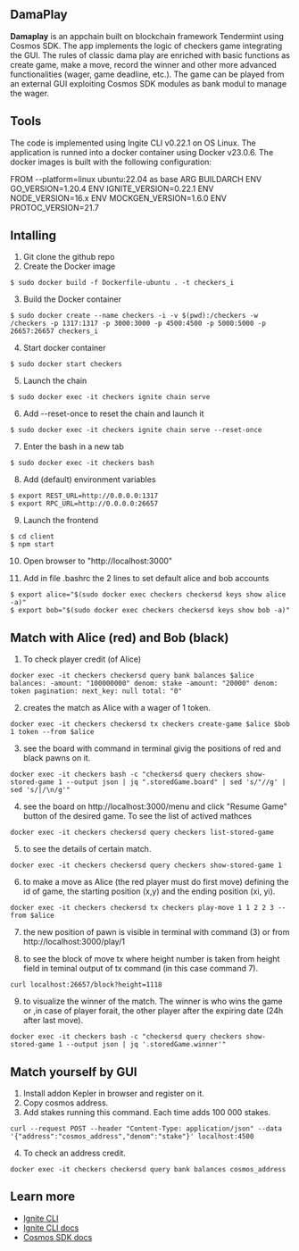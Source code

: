 ## DamaPlay

**Damaplay** is an appchain built on blockchain framework Tendermint using Cosmos SDK. The app implements the logic of checkers game integrating the GUI. The rules of classic dama play are enriched with basic functions as create game, make a move, record the winner and other more advanced functionalities (wager, game deadline, etc.). The game can be played from an external GUI exploiting Cosmos SDK modules as bank modul to manage the wager.
## Tools

The code is implemented using Ingite CLI v0.22.1 on OS Linux. The application is runned into a docker container using Docker v23.0.6. The docker images is built with the following configuration:

FROM --platform=linux ubuntu:22.04 as base ARG BUILDARCH ENV GO_VERSION=1.20.4 ENV IGNITE_VERSION=0.22.1 ENV NODE_VERSION=16.x ENV MOCKGEN_VERSION=1.6.0 ENV PROTOC_VERSION=21.7
## Intalling

1. Git clone the github repo
2. Create the Docker image
```
$ sudo docker build -f Dockerfile-ubuntu . -t checkers_i
```

3. Build the Docker container
```
$ sudo docker create --name checkers -i -v $(pwd):/checkers -w /checkers -p 1317:1317 -p 3000:3000 -p 4500:4500 -p 5000:5000 -p 26657:26657 checkers_i
```

4. Start docker container 
```
$ sudo docker start checkers
```

5. Launch the chain
```
$ sudo docker exec -it checkers ignite chain serve 
```

6. Add --reset-once to reset the chain and launch it
```
$ sudo docker exec -it checkers ignite chain serve --reset-once
```

7. Enter the bash in a new tab
```
$ sudo docker exec -it checkers bash
```

8. Add (default) environment variables
```
$ export REST_URL=http://0.0.0.0:1317 
$ export RPC_URL=http://0.0.0.0:26657
```

9. Launch the frontend
```
$ cd client 
$ npm start
```

10. Open browser to "http://localhost:3000"

11. Add in file .bashrc the 2 lines to set default alice and bob accounts
```
$ export alice="$(sudo docker exec checkers checkersd keys show alice -a)"
$ export bob="$(sudo docker exec checkers checkersd keys show bob -a)"
```

## Match with Alice (red) and Bob (black)

1. To check player credit (of Alice)
```
docker exec -it checkers checkersd query bank balances $alice balances: -amount: "100000000" denom: stake -amount: "20000" denom: token pagination: next_key: null total: "0"
```

2. creates the match as Alice with a wager of 1 token.
```
docker exec -it checkers checkersd tx checkers create-game $alice $bob 1 token --from $alice
```

3. see the board with command in terminal givig the positions of red and black pawns on it.
```
docker exec -it checkers bash -c "checkersd query checkers show-stored-game 1 --output json | jq ".storedGame.board" | sed 's/"//g' | sed 's/|/\n/g'"
```

 4. see the board on http://localhost:3000/menu and click "Resume Game" button of the desired game.
 To see the list of actived mathces
```
docker exec -it checkers checkersd query checkers list-stored-game 
```

5. to see the details of certain match.
```
docker exec -it checkers checkersd query checkers show-stored-game 1
```

6. to make a move as Alice (the red player must do first move) defining the id of game, the starting position (x,y) and the ending position (xi, yi).
```
docker exec -it checkers checkersd tx checkers play-move 1 1 2 2 3 --from $alice
```

7. the new position of pawn is visible in terminal with command (3) or from http://localhost:3000/play/1
    
8. to see the block of move tx where height number is taken from height field in teminal output of tx command (in this case command 7).
```
curl localhost:26657/block?height=1118
```

9. to visualize the winner of the match. The winner is who wins the game or ,in case of player forait, the other player after the expiring date (24h after last move).
```
docker exec -it checkers bash -c "checkersd query checkers show-stored-game 1 --output json | jq '.storedGame.winner'"
```

## Match yourself by GUI

 1. Install addon Kepler in browser and register on it.
 2. Copy cosmos address.
 3. Add stakes running this command. Each time adds 100 000 stakes.
```
curl --request POST --header "Content-Type: application/json" --data '{"address":"cosmos_address","denom":"stake"}' localhost:4500
```

4. To check an address credit.
```
docker exec -it checkers checkersd query bank balances cosmos_address
```

## Learn more

- [Ignite CLI](https://ignite.com/cli)
- [Ignite CLI docs](https://docs.ignite.com)
- [Cosmos SDK docs](https://docs.cosmos.network)
